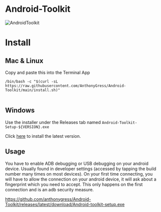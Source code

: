 # Android-Toolkit

![AndroidToolkit](https://github.com/AnthonyGress/Android-Toolkit/assets/70029654/290f4fd7-083d-4fb4-a343-462f09f59a5a)

# Install

## Mac & Linux

Copy and paste this into the Terminal App

`/bin/bash -c "$(curl -sL https://raw.githubusercontent.com/AnthonyGress/Android-Toolkit/main/install.sh)"`
<br><br>

## Windows

Use the installer under the Releases tab named `Android-Toolkit-Setup-${VERSION}.exe`

Click [here](https://github.com/AnthonyGress/Android-Toolkit/releases/latest) to install the latest version.

## Usage

You have to enable ADB debugging or USB debugging on your android device. Usually found in developer settings (accessed by tapping the build number many times on most devices). On your first time connecting, you will have to allow the connection on your android device, it will ask about a fingerprint which you need to accept. This only happens on the first connection and is an adb security measure.

https://github.com/anthonygress/Android-Toolkit/releases/latest/download/Android-toolkit-setup.exe
